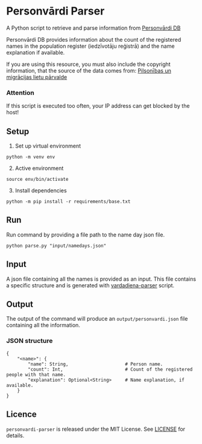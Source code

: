 # Personvārdi Parser

A Python script to retrieve and parse information from [Personvārdi DB](https://personvardi.pmlp.gov.lv/index.php)

Personvārdi DB provides information about the count of the registered names 
in the population register (iedzīvotāju reģistrā) and the name explanation if available.

If you are using this resource, you must also include the copyright information, 
that the source of the data comes from: [Pilsonības un migrācijas lietu pārvalde](https://personvardi.pmlp.gov.lv)

### Attention
If this script is executed too often, your IP address can get blocked by the host!

## Setup

1. Set up virtual environment

```console
python -m venv env
```

2. Active environment

```console
source env/bin/activate
```

3. Install dependencies

```console
python -m pip install -r requirements/base.txt
```

## Run

Run command by providing a file path to the name day json file.

```console
python parse.py "input/namedays.json"
```

## Input

A json file containing all the names is provided as an input. 
This file contains a specific structure 
and is generated with [vardadiena-parser](https://github.com/DeveloperMaris/vardadiena-parser) script.

## Output

The output of the command will produce an `output/personvardi.json` file containing all the information.

### JSON structure

```
{
    "<name>": {
        "name": String,                     # Person name.
        "count": Int,                       # Count of the registered people with that name.
        "explanation": Optional<String>     # Name explanation, if available.
    }
}
```

## Licence

`personvardi-parser` is released under the MIT License. See [LICENSE](LICENSE) for details.
